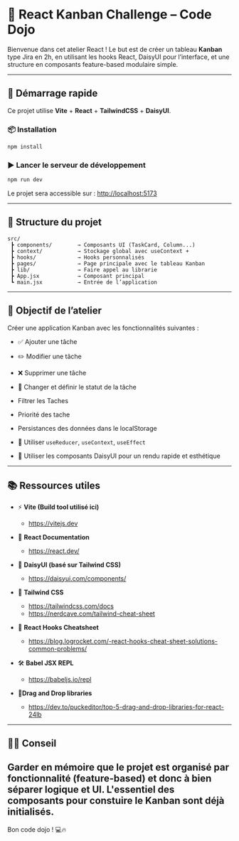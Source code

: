 
# 🧩 React Kanban Challenge – Code Dojo

Bienvenue dans cet atelier React ! Le but est de créer un tableau **Kanban** type Jira en 2h, en utilisant les hooks React, DaisyUI pour l’interface, et une structure en composants feature-based modulaire simple.

---

## 🚀 Démarrage rapide

Ce projet utilise **Vite** + **React** + **TailwindCSS** + **DaisyUI**.

### 📦 Installation

```bash
npm install
```

### ▶️ Lancer le serveur de développement

```bash
npm run dev
```

Le projet sera accessible sur : [http://localhost:5173](http://localhost:5173)

---

## 📁 Structure du projet

```
src/
 ┣ components/        → Composants UI (TaskCard, Column...)
 ┣ context/           → Stockage global avec useContext + 
 ┣ hooks/             → Hooks personnalisés
 ┣ pages/             → Page principale avec le tableau Kanban
 ┣ lib/               → Faire appel au librarie
 ┣ App.jsx            → Composant principal
 ┗ main.jsx           → Entrée de l’application
```

---

## 🎯 Objectif de l’atelier

Créer une application Kanban avec les fonctionnalités suivantes :

- ✅ Ajouter une tâche
- ✏️ Modifier une tâche
- ❌ Supprimer une tâche
- 🔄 Changer et définir le statut de la tâche
- Filtrer les Taches
- Priorité des tache
- Persistances des données dans le localStorage



- 🧠 Utiliser `useReducer`, `useContext`, `useEffect`
- 🎨 Utiliser les composants DaisyUI pour un rendu rapide et esthétique

---

## 📚 Ressources utiles


 - ⚡ **Vite (Build tool utilisé ici)**  
   - https://vitejs.dev

- 📘 **React Documentation**  
   - https://react.dev/

- 🎨 **DaisyUI (basé sur Tailwind CSS)**  
   - https://daisyui.com/components/

- 🧩 **Tailwind CSS**  
  - https://tailwindcss.com/docs
  - https://nerdcave.com/tailwind-cheat-sheet

- 🧠 **React Hooks Cheatsheet**  
  - https://blog.logrocket.com/-react-hooks-cheat-sheet-solutions-common-problems/

- 🛠 **Babel JSX REPL**  
  - https://babeljs.io/repl

- 🎁**Drag and Drop libraries**
  - https://dev.to/puckeditor/top-5-drag-and-drop-libraries-for-react-24lb

 
---

## 👨‍🏫 Conseil

Garder en mémoire que le projet est organisé par **fonctionnalité** (feature-based) et donc  à bien séparer logique et UI. L'essentiel des composants pour constuire le Kanban sont déjà initialisés.
---

Bon code dojo ! 💻🔥
